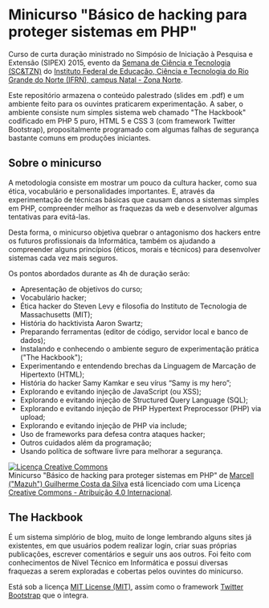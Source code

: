 <h1>Minicurso "Básico de hacking para proteger sistemas em PHP"</h1>

<p>Curso de curta duração ministrado no Simpósio de Iniciação à Pesquisa e Extensão (SIPEX) 2015, evento da <a href="http://www2.ifrn.edu.br/cienciaetecnologiazn/">Semana de Ciência e Tecnologia (SC&TZN)</a> do <a href="http://portal.ifrn.edu.br/campus/natalzonanorte">Instituto Federal de Educação, Ciência e Tecnologia do Rio Grande do Norte (IFRN), campus Natal - Zona Norte</a>.</p>
<p>Este repositório armazena o conteúdo palestrado (slides em .pdf) e um ambiente feito para os ouvintes praticarem experimentação. A saber, o ambiente consiste num simples sistema web chamado "The Hackbook" codificado em PHP 5 puro, HTML 5 e CSS 3 (com framework Twitter Bootstrap), propositalmente programado com algumas falhas de segurança bastante comuns em produções iniciantes.</p>

<h2>Sobre o minicurso</h2>
<p>A metodologia consiste em mostrar um pouco da cultura hacker, como sua ética, vocabulário e personalidades importantes. E, através da experimentação de técnicas básicas que causam danos a sistemas simples em PHP, compreender melhor as fraquezas da web e desenvolver algumas tentativas para evitá-las.</p>
<p>Desta forma, o minicurso objetiva quebrar o antagonismo dos hackers entre os futuros profissionais da Informática, também os ajudando a compreender alguns princípios (éticos, morais e técnicos) para desenvolver sistemas cada vez mais seguros.</p>
<p>Os pontos abordados durante as 4h de duração serão:
<ul>
<li>Apresentação de objetivos do curso;</li>
<li>Vocabulário hacker;</li>
<li>Ética hacker do Steven Levy e filosofia do Instituto de Tecnologia de Massachusetts (MIT);</li>
<li>História do hacktivista Aaron Swartz;</li>
<li>Preparando ferramentas (editor de código, servidor local e banco de dados);</li>
<li>Instalando e conhecendo o ambiente seguro de experimentação prática ("The Hackbook");</li>
<li>Experimentando e entendendo brechas da Linguagem de Marcação de Hipertexto (HTML);</li>
<li>História do hacker Samy Kamkar e seu vírus “Samy is my hero”;</li>
<li>Explorando e evitando injeção de JavaScript (ou XSS);</li>
<li>Explorando e evitando injeção de Structured Query Language (SQL);</li>
<li>Explorando e evitando injeção de PHP Hypertext Preprocessor (PHP) via upload;</li>
<li>Explorando e evitando injeção de PHP via include;</li>
<li>Uso de frameworks para defesa contra ataques hacker;</li>
<li>Outros cuidados além da programação;</li>
<li>Usando política de software livre para melhorar a segurança.</li>
</ul>
<p><a rel="license" href="http://creativecommons.org/licenses/by/4.0/"><img alt="Licença Creative Commons" style="border-width:0" src="https://i.creativecommons.org/l/by/4.0/80x15.png" /></a><br /><span xmlns:dct="http://purl.org/dc/terms/" href="http://purl.org/dc/dcmitype/Text" property="dct:title" rel="dct:type">Minicurso "Básico de hacking para proteger sistemas em PHP"</span> de <a xmlns:cc="http://creativecommons.org/ns#" href="https://github.com/Mazuh/Minicurso-HackingPHP/" property="cc:attributionName" rel="cc:attributionURL">Marcell ("Mazuh") Guilherme Costa da Silva</a> está licenciado com uma Licença <a rel="license" href="http://creativecommons.org/licenses/by/4.0/">Creative Commons - Atribuição 4.0 Internacional</a>.</p>

<h2>The Hackbook</h2>
<p>É um sistema simplório de blog, muito de longe lembrando alguns sites já existentes, em que usuários podem realizar login, criar suas próprias publicações, escrever comentários e seguir uns aos outros. Foi feito com conhecimentos de Nível Técnico em Informática e possui diversas fraquezas a serem exploradas e cobertas pelos ouvintes do minicurso.</p>
<p>Está sob a licença <a href="LICENSE.md">MIT License (MIT)</a>, assim como o framework <a href="https://github.com/twbs/bootstrap">Twitter Bootstrap</a> que o integra.</p>
